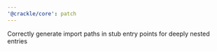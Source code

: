 ```yaml
---
'@crackle/core': patch
---
```


Correctly generate import paths in stub entry points for deeply nested entries

